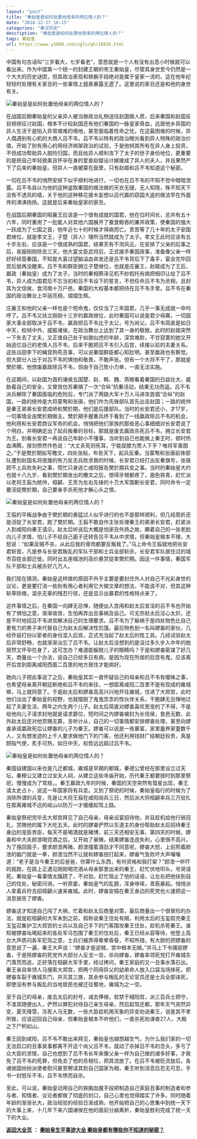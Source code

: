 ```yaml
---
layout: "post"
title: "秦始皇是如何处置他母亲的两位情人的？"
date: "2018-12-17 16:15"
categories: "秦汉历史"
description: "秦始皇是如何处置他母亲的两位情人的？"
tags: 秦始皇
url: https://www.y5000.com/zgls/qh/18826.html
---
```






中国有句古话叫“三岁看大，七岁看老”，意思就是一个人有没有出息小时候就可以看出来。作为中国第一个统一的封建王朝的帝王秦始皇，尽管其身世至今仍然是一个大大的历史谜团，但其政治表现和铁腕手段绝对是属于皇家一流的，这在他年纪轻轻时处理有关家丑的一些事情上就表暴露无遗了。这里说的家丑还是和他的身世有关。

![秦始皇是如何处置他母亲的两位情人的？](/uploads/allimg/170407/6-1F40G01F1R2.JPG)

在战国后期秦始皇的父亲异人被当做政治礼物送往赵国做人质，后来秦国和赵国反目频频征讨赵国，根本不计较赵国还有他们秦国的一脉皇家骨血，远居他乡异国的异人生活于是陷入异常艰难的境地，甚至面临着性命之忧，在这最困难的时候，异人偶遇别有心机的大商人吕不韦，吕不韦以特有的政治眼光看到异人特殊的政治价值，开始了别有用心的用经济绑架政治的试验，于是他倾其所有在异人身上投资，不但成功帮助异人脱险归国，而且给异人顺利攻下了太子的世子身份地位，更重要的是把自己年轻貌美且怀孕在身的爱妾赵姬设计嫁接成了异人的夫人，并且果然产下了后来的秦始皇。但异人一直被蒙在鼓里，只有赵姬和吕不韦知道这个秘密。

一切在吕不韦的悄然安排下似乎顺利地进行，一切也在吕不韦的不知不觉中暗暗泄露。吕不韦自以为他的这种盗取秦国的做法做的天衣无缝，无人知晓，殊不知天下没有不透风的墙，关于他的这种移花接木妄想以吕代嬴的窃国大盗的做法早在外面传的沸沸扬扬，这就是后来秦始皇家的家丑。

在战国后期秦国的昭襄王应该是一个很有成就的国君，他在位时间长，总共有五十六年，同时重用了一批能人对其他六国展开了蚕食鲸吞的兼并政策，使秦国的强大一跃成为了七国之首，他年近七十的时候才得病而亡。苦苦等了几十年的太子安国君继位，就是孝文王，子楚（异人）理所当然就成为了太子。孝文王此时应该有五十岁左右，应该是一个很成熟的国君，结果天有不测风云，在安排了父亲的后事之后，丧服刚刚除去三天，他大宴文臣武将后，正式接手秦国政事，准备像父亲一样好好经营秦国，不知是大喜过望脑溢血突发还是吕不韦背后下了毒手，宴会完毕回宫后就再没醒来。吕不韦和群臣拥立子楚继位，也就是庄襄王，赵姬成为了王后，嬴政（秦始皇）成为了太子。当时的秦相蔡泽见机不妙假托有病把相印让给了吕不韦，异人成为国君后不忘当初和吕不韦设下的誓言，不但任命吕不韦为丞相，且封其为文信侯，食河南十万户邑，秦国的大权基本都把持在吕不韦手里。吕不韦在秦国的政治舞台上华丽亮相，熠熠生辉。

庄襄王和他的父亲一样也是个短命鬼，仅仅当了三年国君，几乎一事无成就一命呜呼了。吕不韦又扶立刚刚十三岁的嬴政继位，此时秦国可以说是君少母寡，一切国家大事全部取决于吕不韦，嬴政把吕不韦比于太公，号为尚父。吕不韦简直是如日中天，权倾中外，威振诸侯，在政治舞台上达到了其一身的极致。此时的赵姬突然一下失去了丈夫，又正值自己处于如狼似虎的年龄，深宫难耐，不甘寂寞的她又开始追忆自己的老情人吕不韦，后来干脆把吕不韦引入后宫，续接以前的夫妻关系。这些瓜田李下的蝇营狗苟丑事，可以说秦国群臣都心知肚明，甚至嬴政也有察觉。但大部分人出于对吕不韦的惧怕和敬畏，不敢声张。但有一个大将不干了，那就是樊於期，他想废嬴政除吕不韦，但由于自己势小力单，一直无法实施。

在这期间，以赵国为首的诸侯五国楚、赵、韩、魏、燕眼看着秦国的日益壮大，威胁着自己的安全，又曾效仿苏秦搞了一次“合纵”抗秦活动，结果无功而返。吕不韦派兵解除了秦国面临的危险后，专门派了两路大军十万人马进攻首倡“合纵”的赵国，一路的统帅是大将蒙骜和张唐，他们作为先锋部队首先出击赵国；一路的统帅是秦王弟弟长安君成峤和樊於期，他们是后援部队。当时的长安君还小，才17岁，一切事情全由樊於期做主。樊於期手握重兵终于看到了一线嬴政除吕不韦的机会，他利用和长安君商议军务的机会，悄悄把他们家族的那些恶心事细细对长安君说了个明白，并明确定出了起兵叛秦的目标，那就是废去嬴政杀死吕不韦，拥立长安君为王。别看长安君一再说自己年龄小不懂事，当听到自己也能做上秦王时，顿时热血沸腾，按剑愤然作色说：“大丈夫死则死耳，宁能屈膝为贾人下乎？唯将军善图之。”于是樊於期拟写檄文，四处张贴，布告天下，起兵反秦。当蒙骜和张唐前锋部队遭到赵国名将庞煖的有力反击兵败求救的时候，长安君已经打出反秦旗号，张唐顾不上兵败失利之事，慌忙只身逃亡咸阳报告樊於期兵变之事。当时的秦始皇大约也就十八九岁，看到樊於期发出的檄文之后，恨得牙根都疼了，面色铁青，赶忙派以老将王翦为统帅，桓齮、王贲为左右先锋的十万大军围剿长安君，同时命令一定要活捉樊於期，自己要亲手杀死他才解心头之恨。

![秦始皇是如何处置他母亲的两位情人的？](/uploads/allimg/170407/6-1F40G01I3950.JPG)

王翦的平叛战争由于樊於期的勇猛过人似乎进行的也不是那样顺利，但几经周折还是活捉了长安君，跑了樊於期。王翦不敢自作主张处理秦王的弟弟长安君，赶紧派人到咸阳向秦王请示。赵太后听说后大概是怕家丑外扬之故，腆着自己的一张老脸向儿子求情，怕儿子不给自己面子还转告吕不韦从中求情，但秦始皇根本不理，大怒说：“如果反贼不杀，从此后我的骨肉都要反叛我了。”马上命令王翦就地把长安君斩首，凡是参与长安君叛乱的军队干部和士兵全部斩杀，长安君军队居住过的城市百姓全部迁徙。同时出五座城池的高价悬赏捉拿樊於期。因这一件事情，秦国军队干部和士兵被杀好几万人。

我们现在猜测，秦始皇这样做的原因不外乎主要是要封住外人对自己不光彩身世的议论，更是要打消一些别有用心者利用它大做文章的想法，不能说不对，但其这种斩草除根，滥杀无辜的残忍行径，还是显示出暴君的性格特点来了。

这件事情之后，在秦国一向肆无忌惮，随便出入宫闱和赵太后宣淫的吕不韦也开始有了惧怕之意，渐渐收敛，生怕再弄出丑事祸及自己。可无奈赵太后淫心太炽，还是不时地招吕不韦进宫解决自己的生理要求。吕不韦为了躲祸于是四处物色比自己更有力的男子来代替自己为赵太后解决性饥饿。最后物色到一名叫嫪毐的家伙，几经乔装打扮以宦者的身份混入后宫，正式充当起了赵太后的性工具。几经试验赵太后非常舒畅，也就渐渐淡忘了吕不韦。让赵太后没想到的是没过多久步入中年的她居然又怀孕在身了，这可怎办？难道能躲脱儿子的眼睛吗？于是和嫪毐密谋了好几天，商量出一个办法，说自己已经多日有病，是因为现在所居的后宫有鬼，应该离开后宫到距离咸阳西面二百里的地方居住才能病好。

她向儿子把此事说了之后，秦始皇其实一直怀疑自己的母亲和吕不韦有暧昧之事，也希望母亲离开朝廷断绝和吕不韦的来往，一想距离咸阳二百里不是有现成的雍城嘛，马上就同意了。于是赵太后和嫪毐高高兴兴地开往雍城，住进了大郑宫，此时他们淡出了秦始皇的视野，也就摆脱了鬼鬼祟祟的性伙伴关系，干脆肆无忌惮地过起了夫妻生活，两年之内生两个儿子。赵太后简直对嫪毐喜欢恩宠的了不得，不是给他向儿子请求封地就是请求爵位，短时间之内嫪毐被封为长信侯，食邑无数，此外赵太后还对他赏赐无算，言听计从，自己的一切事情都安排嫪毐处理，甚至向嫪毐承诺嬴政死后让嫪毐的儿子为秦王。嫪毐可以说是一夜暴富，家里蓄养家童数千人，又有想发迹的上千人要求做他门下的门客，他还利用钱财广结朝廷权贵，真是颐指气使，炙手可热，如日中天，权势远远超过吕不韦。

![秦始皇是如何处置他母亲的两位情人的？](/uploads/allimg/170407/6-1F40G01R1Z0.JPG)

秦国自建国以来也是几迁都城，雍城是早期的都城，秦德公曾经在那里设立过天坛，秦穆公又建立过宝夫人祠，从建立这些寺庙开始，历代秦王都要按时到那里祭祀，慢慢成为了常规，。秦王嬴政九年的时候，秦国的天空突然有彗星出现，秦王请太史占卜，说这一年国家将有兵变。又到了祭祀的时候，秦始皇临行的时候为了消除所谓的兵变，先是让大将王翦在咸阳阅兵三日，然后派大将桓齮率兵三万驻扎在距离雍城不远的岐山以防万一才缓缓起驾上路。

秦始皇祭祀完毕去大郑宫拜见了自己母亲，母亲设宴招待他，并且趁机给他行弱冠礼，赏赐他的属下大吃五天。此时的嫪毐俨然以东道主的身份帮助赵太后招待秦王身边的宠臣贵臣，每天不是喝酒就是赌博，前三天还相安无事，第四天的时候，嫪毐和中大夫颜泄喝完酒之后，又开始了豪赌，结果嫪毐连连失利，心里很不高兴，为了挽回面子，要求颜泄再赌，颜泄撞着酒劲才不同意呢，嫪毐大怒，上前照着颜泄的脑门就是一拳，颜泄当然不让就和嫪毐扭打起来，嫪毐气急败坏大声嚷嚷道：“老子是当今秦王的后爸爸，你算什么东西，有何资格和我打架？”颜泄一听吓的就跑，在路上正遇见刚刚喝完酒从母亲那里出来的秦王，赶忙伏地叩头，号哭请死。秦始皇一看事情太蹊跷了，不对劲，赶忙阻止了他的话语，让左右把他扶到自己的住处，秘密问询，一听原委，秦始皇气的乱颤，浑身哆嗦，青筋暴起。悄悄派人拿着兵符去招桓齮火速来雍城。此时，嫪毐安插在秦王身边的死党也火速把这一消息报告了嫪毐。

嫪毐这才知道自己闯了大祸，忙着和赵太后商量对策，最后商量出一个很冒险的办法，就是趁桓齮的大军未到之前，假称说秦王住处有贼，利用太后的玉玺假充秦王玉玺召集护卫大郑宫的士兵以及自己手下的门客围攻秦王住处，趁机杀死秦王。谁知被嫪毐吆喝起来的各处军马包围了秦王的住处后，秦王已经从容等待，他登上高台大声质问各军犯驾之意，士兵们被弄得晕晕昏昏，不知所措，有大胆的把嫪毐的意思说了一遍，秦王大声说：“嫪毐才是逆贼，宫中根本无贼。”并马上下令捕捉嫪毐，于是除嫪毐的死党外大部分人反戈一击，杀向嫪毐，嫪毐率领死党打开雍城东门落荒而逃，正好落在桓齮大军手里，经过拷问，秦王家庭的又一丑事水落石出。秦王亲自率领人马搜索大郑宫，把两个同母异父的幼弟命人放入口袋当场摔死，把嫪毐车裂于雍城东门，并灭其三族，其余参与叛乱的无论官员还是士兵全部诛死，即使没有参与叛乱的当地居民也被迁往蜀地，雍城为之一空。

至于自己的母亲，废去太后的封号，减去俸禄，软禁于棫阳宫，派三百兵士把守，不准其随便出入，俨然以罪犯对待自己亲生母亲，然后起驾还都。那年天气突然异变，夏天降雪，冻死人马无数，一些大臣趁机用天象的异变劝说秦王，说是其不孝所致，应该迎回自己母亲，但秦始皇根本不听他们，一直杀死劝谏者27人，大殿之下尸积如山。

秦王回到咸阳，吕不韦不敢出来拜见，秦始皇也越想越生气，为什么我们家的一切无法启口的丑事臭事都离不开这个尚父吕不韦，就动了杀掉吕不韦的念头，多亏了众大臣的求情，自己也想到了吕不韦长年来像父亲一样为自己做的诸多好事，才赦免了吕不韦的死罪，但免去了他的丞相位，把其流放了。在吕不韦被贬流放后，各诸侯国纷纷派使者慰问甚至聘请其到自己国家为相，秦王听到消息后忍无可忍，手书一封怒斥不韦，吕不韦愤而自杀。

至此，可以说，秦始皇动用自己的铁腕血腥手段把制造自己家庭丑事的制造者和参与者、知情者、议论者都做了彻底的封口，自己心里也觉得踏实了许多。同时随着年龄的渐渐长大，政治经验的经验日渐成熟，他开始把自己的心思集中到统一天下的大事上来，十几年下来六国诸侯在他的面前分崩离析，秦始皇胜利完成了统一天下的大业。

**[返回大全页](https://www.y5000.com/zgls/qh/18766.html)** **：** **[秦始皇生平事迹大全
秦始皇都有哪些你不知道的秘密？](https://www.y5000.com/zgls/qh/18766.html)**
